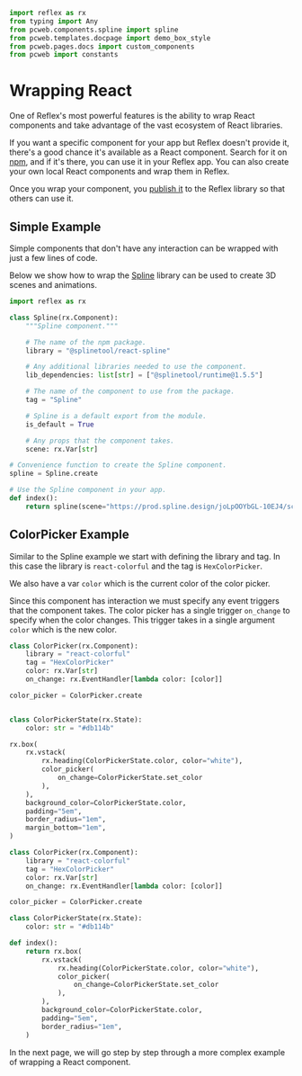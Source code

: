 ```python exec
import reflex as rx
from typing import Any
from pcweb.components.spline import spline
from pcweb.templates.docpage import demo_box_style
from pcweb.pages.docs import custom_components
from pcweb import constants
```

# Wrapping React

One of Reflex's most powerful features is the ability to wrap React components and take advantage of the vast ecosystem of React libraries.

If you want a specific component for your app but Reflex doesn't provide it, there's a good chance it's available as a React component. Search for it on [npm]({constants.NPMJS_URL}), and if it's there, you can use it in your Reflex app. You can also create your own local React components and wrap them in Reflex.

Once you wrap your component, you [publish it]({custom_components.overview.path}) to the Reflex library so that others can use it.

## Simple Example

Simple components that don't have any interaction can be wrapped with just a few lines of code. 

Below we show how to wrap the [Spline]({constants.SPLINE_URL}) library can be used to create 3D scenes and animations.

```python demo exec
import reflex as rx

class Spline(rx.Component):
    """Spline component."""

    # The name of the npm package.
    library = "@splinetool/react-spline"

    # Any additional libraries needed to use the component.
    lib_dependencies: list[str] = ["@splinetool/runtime@1.5.5"]

    # The name of the component to use from the package.
    tag = "Spline"

    # Spline is a default export from the module.
    is_default = True

    # Any props that the component takes.
    scene: rx.Var[str]

# Convenience function to create the Spline component.
spline = Spline.create

# Use the Spline component in your app.
def index():
    return spline(scene="https://prod.spline.design/joLpOOYbGL-10EJ4/scene.splinecode")
```


## ColorPicker Example

Similar to the Spline example we start with defining the library and tag. In this case the library is `react-colorful` and the tag is `HexColorPicker`.

We also have a var `color` which is the current color of the color picker.

Since this component has interaction we must specify any event triggers that the component takes. The color picker has a single trigger `on_change` to specify when the color changes. This trigger takes in a single argument `color` which is the new color.

```python exec
class ColorPicker(rx.Component):
    library = "react-colorful"
    tag = "HexColorPicker"
    color: rx.Var[str]
    on_change: rx.EventHandler[lambda color: [color]]

color_picker = ColorPicker.create


class ColorPickerState(rx.State):
    color: str = "#db114b"
```

```python eval
rx.box(
    rx.vstack(
        rx.heading(ColorPickerState.color, color="white"),
        color_picker(
            on_change=ColorPickerState.set_color
        ),
    ),
    background_color=ColorPickerState.color,
    padding="5em",
    border_radius="1em",
    margin_bottom="1em",
)
```

```python
class ColorPicker(rx.Component):
    library = "react-colorful"
    tag = "HexColorPicker"
    color: rx.Var[str]
    on_change: rx.EventHandler[lambda color: [color]]

color_picker = ColorPicker.create

class ColorPickerState(rx.State):
    color: str = "#db114b"

def index():
    return rx.box(
        rx.vstack(
            rx.heading(ColorPickerState.color, color="white"),
            color_picker(
                on_change=ColorPickerState.set_color
            ),
        ),
        background_color=ColorPickerState.color,
        padding="5em",
        border_radius="1em",
    )
```

In the next page, we will go step by step through a more complex example of wrapping a React component.